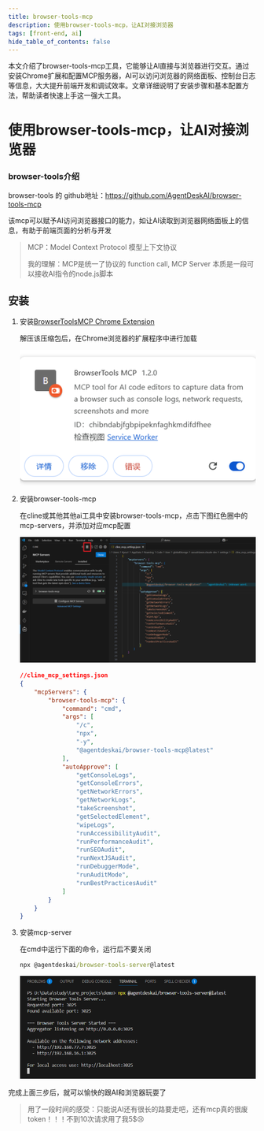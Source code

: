 ```yaml
---
title: browser-tools-mcp
description: 使用browser-tools-mcp，让AI对接浏览器
tags: [front-end, ai]
hide_table_of_contents: false
---
```

本文介绍了browser-tools-mcp工具，它能够让AI直接与浏览器进行交互。通过安装Chrome扩展和配置MCP服务器，AI可以访问浏览器的网络面板、控制台日志等信息，大大提升前端开发和调试效率。文章详细说明了安装步骤和基本配置方法，帮助读者快速上手这一强大工具。
<!--truncate-->

# 使用browser-tools-mcp，让AI对接浏览器

### browser-tools介绍

browser-tools 的 github地址：https://github.com/AgentDeskAI/browser-tools-mcp

该mcp可以赋予AI访问浏览器接口的能力，如让AI读取到浏览器网络面板上的信息，有助于前端页面的分析与开发

> MCP：Model Context Protocol 模型上下文协议
>
> 我的理解：MCP是统一了协议的 function call, MCP Server 本质是一段可以接收AI指令的node.js脚本

## 安装

1. 安装[BrowserToolsMCP Chrome Extension](https://github.com/AgentDeskAI/browser-tools-mcp/releases/download/v1.2.0/BrowserTools-1.2.0-extension.zip)

   解压该压缩包后，在Chrome浏览器的扩展程序中进行加载

   ![image-20250408213418586](assets/image-20250408213418586.png)

2. 安装browser-tools-mcp

   在cline或其他其他ai工具中安装browser-tools-mcp，点击下图红色圈中的mcp-servers，并添加对应mcp配置

   ![image-20250408213722057](assets/image-20250408213722057.png)

   ``` json
   //cline_mcp_settings.json
   {
       "mcpServers": {
           "browser-tools-mcp": {
               "command": "cmd",
               "args": [
                   "/c",
                   "npx",
                   "-y",
                   "@agentdeskai/browser-tools-mcp@latest"
               ],
               "autoApprove": [
                   "getConsoleLogs",
                   "getConsoleErrors",
                   "getNetworkErrors",
                   "getNetworkLogs",
                   "takeScreenshot",
                   "getSelectedElement",
                   "wipeLogs",
                   "runAccessibilityAudit",
                   "runPerformanceAudit",
                   "runSEOAudit",
                   "runNextJSAudit",
                   "runDebuggerMode",
                   "runAuditMode",
                   "runBestPracticesAudit"
               ]
           }
       }
   }
   ```

3. 安装mcp-server

   在cmd中运行下面的命令，运行后不要关闭

   ``` cmd
   npx @agentdeskai/browser-tools-server@latest
   ```

   ![image-20250408214515714](assets/image-20250408214515714.png)

完成上面三步后，就可以愉快的跟AI和浏览器玩耍了



> 用了一段时间的感受：只能说AI还有很长的路要走吧，还有mcp真的很废token！！！不到10次请求用了我5$😢

